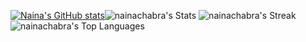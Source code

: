 [![Naina's GitHub stats](https://github-readme-stats.vercel.app/api?username=nainachabra)](https://github.com/anuraghazra/github-readme-stats)![nainachabra's Stats](https://github-readme-stats.vercel.app/api?username=nainachabra&theme=vue-dark&show_icons=true&hide_border=true&count_private=true)
![nainachabra's Streak](https://github-readme-streak-stats.herokuapp.com/?user=nainachabra&theme=vue-dark&hide_border=true)
![nainachabra's Top Languages](https://github-readme-stats.vercel.app/api/top-langs/?username=nainachabra&theme=vue-dark&show_icons=true&hide_border=true&layout=compact)
